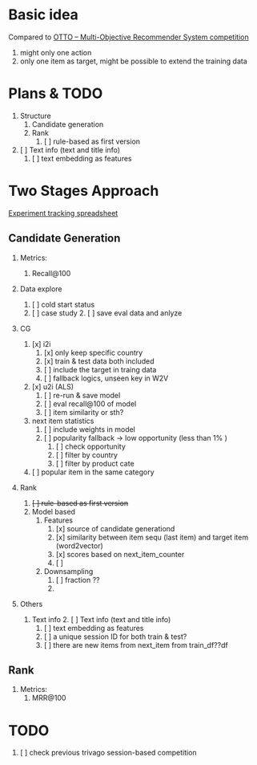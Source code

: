 # Basic idea

Compared to [OTTO – Multi-Objective Recommender System competition](https://www.kaggle.com/competitions/otto-recommender-system/data)

1. might only one action
2. only one item as target, might be possible to extend the training data


# Plans & TODO 

1. Structure 
    1. Candidate generation
    2. Rank
        1. [ ] rule-based as first version
2. [ ] Text info (text and title info)
    1. [ ] text embedding as features
 
# Two Stages Approach

[Experiment tracking spreadsheet](https://docs.google.com/spreadsheets/d/1f9faO4stK0kIEKLOlKt0X2r3qUH_SsnBbEMjjOMw7MM/edit?usp=sharing)

## Candidate Generation

1. Metrics:
    1. Recall@100
2. Data explore
    1. [ ] cold start status
    2. [ ] case study
        2. [ ] save eval data and anlyze
2. CG
    1. [x] i2i
        1. [x] only keep specific country
        2. [x] train & test data both included 
        3. [ ] include the target in traing data
        3. [ ] fallback logics, unseen key in W2V
    2. [x] u2i (ALS)
        1. [ ] re-run & save model
        2. [ ] eval recall@100 of model
        2. [ ] item similarity or sth?
    3. next item statistics
        1. [ ] include weights in model 
        2. [ ] popularity fallback -> low opportunity (less than 1% )
            1. [ ] check opportunity
            2. [ ] filter by country
            2. [ ] filter by product cate
    3. [ ] popular item in the same category
    
2. Rank
    1. ~~[ ] rule-based as first version~~
    2. Model based
        1. Features
            1. [x] source of candidate generationd
            2. [x] similarity between item sequ (last item) and target item (word2vector)
            2. [x] scores based on next_item_counter 
            3. [ ] 
        2. Downsampling
            1. [ ] fraction ??
            2. 
3. Others
    1. Text info
        2. [ ] Text info (text and title info)
        1. [ ] text embedding as features
        3. [ ] a unique session ID for both train & test?
        4. [ ] there are new items from next_item from train_df??df


## Rank

1. Metrics:
    1. MRR@100
    
# TODO 

1. [ ] check previous trivago session-based competition

